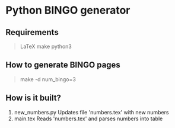 # Python BINGO generator

## Requirements

> LaTeX
> make
> python3

## How to generate BINGO pages

> make -d num_bingo=3


## How is it built?


1. new_numbers.py
  Updates file 'numbers.tex' with new numbers
2. main.tex
  Reads 'numbers.tex' and parses numbers into table

